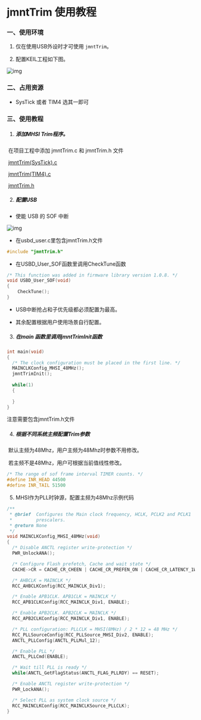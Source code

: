 #                                                   jmntTrim 使用教程

### 一、使用环境

  1. 仅在使用USB外设时才可使用 `jmntTrim`。

  2. 配置KEIL工程如下图。

  ![img](file:///C:\Users\Joy\AppData\Local\Temp\ksohtml6264\wps1.jpg) 

### 二、占用资源

- SysTick 或者 TIM4 选其一即可

### 三、使用教程

  1. ##### 添加MHSI Trim程序。

​        在项目工程中添加 jmntTrim.c 和 jmntTrim.h 文件

​        [jmntTrim(SysTick).c](https://github.com/WestberryTech/Download/blob/master/jmntTrim/jmntTrim(SysTick).c) 

​        [jmntTrim(TIM4).c](https://github.com/WestberryTech/Download/blob/master/jmntTrim/jmntTrim(TIM4).c) 

​        [jmntTrim.h](https://github.com/WestberryTech/Download/blob/master/jmntTrim/jmntTrim.h)

2. ##### 配置USB 

- 使能 USB 的 SOF 中断

 ![img](file:///C:\Users\Joy\AppData\Local\Temp\ksohtml6264\wps4.jpg) 

- 在usbd_user.c里包含jmntTrim.h文件

```c
#include "jmntTrim.h"
```

- 在USBD_User_SOF函数里调用CheckTune函数

```c
/* This function was added in firmware library version 1.0.8. */
void USBD_User_SOF(void)
{
	CheckTune();
}
```

- USB中断抢占和子优先级都必须配置为最高。

- 其余配置根据用户使用场景自行配置。

3. ##### 在main 函数里调用jmntTrimInit函数

  ```c
int main(void)
{
    /* The clock configuration must be placed in the first line. */
	MAINCLKConfig_MHSI_48MHz(); 
	jmntTrimInit();
	
	while(1)
	{
		
	}
}
  ```

  注意需要包含jmntTrim.h文件

4. ##### 根据不同系统主频配置Trim参数

​      默认主频为48Mhz，用户主频为48Mhz时参数不用修改。

​      若主频不是48Mhz，用户可根据当前值线性修改。


```c
/* The range of sof frame interval TIMER counts. */
#define INR_HEAD 44500
#define INR_TAIL 51500
```

5. MHSI作为PLL时钟源，配置主频为48Mhz示例代码

```c
/**
 * @brief  Configures the Main clock frequency, HCLK, PCLK2 and PCLK1
 *         prescalers.
 * @return None
 */
void MAINCLKConfig_MHSI_48MHz(void)
{
  /* Disable ANCTL register write-protection */
  PWR_UnlockANA();

  /* Configure Flash prefetch, Cache and wait state */
  CACHE->CR = CACHE_CR_CHEEN | CACHE_CR_PREFEN_ON | CACHE_CR_LATENCY_1WS;

  /* AHBCLK = MAINCLK */
  RCC_AHBCLKConfig(RCC_MAINCLK_Div1);

  /* Enable APB1CLK. APB1CLK = MAINCLK */
  RCC_APB1CLKConfig(RCC_MAINCLK_Div1, ENABLE);

  /* Enable APB2CLK. APB2CLK = MAINCLK */
  RCC_APB2CLKConfig(RCC_MAINCLK_Div1, ENABLE);

  /* PLL configuration: PLLCLK = MHSI(8MHz) / 2 * 12 = 48 MHz */
  RCC_PLLSourceConfig(RCC_PLLSource_MHSI_Div2, ENABLE);
  ANCTL_PLLConfig(ANCTL_PLLMul_12);

  /* Enable PLL */
  ANCTL_PLLCmd(ENABLE);

  /* Wait till PLL is ready */
  while(ANCTL_GetFlagStatus(ANCTL_FLAG_PLLRDY) == RESET);

  /* Enable ANCTL register write-protection */
  PWR_LockANA();

  /* Select PLL as system clock source */
  RCC_MAINCLKConfig(RCC_MAINCLKSource_PLLCLK);
}
```

